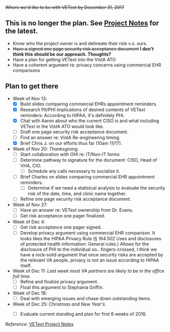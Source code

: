 ~~Where we'd like to be with VEText by December 31, 2017~~ 

## This is no longer the plan. See [Project Notes]() for the latest.

- Know who the project owner is and delineate their role v.s. ours.
- ~~Have a signed one page security risk acceptance document~~ **I don't think this should be our approach. Thoughts?**
- Have a plan for getting VEText into the VistA ATO
- Have a coherent argument re: privacy concerns using commercial EHR comparisons

## Plan to get there
* Week of Nov 13:
    - [X] Build slides comparing commercial EHRs appointment reminders. 
    - [X] Research PII/PHI implications of desired contents of VEText reminders: According to HIPAA, it's definitely PHI. 
    - [X] Chat with Aaron about who the current CISO is and what including VEText in the VistA ATO would look like.
    - [ ] Draft one page security risk acceptance document. 
    - [ ] Find an answer re: VistA Re-engineering timing.
    - [X] Brief Chris J. on our efforts thus far (10am 11/17). 
* Week of Nov 20: *Thanksgiving.* 
    - [ ] Start collaboration with OHI re: IT/Non-IT forms
    - [ ] Determine pathway to signature for the document: CISO, Head of VHA, CIO. 
        - [ ] Schedule any calls necessary to socialize it. 
    - [ ] Brief Charles on slides comparing commercial EHR appointment reminders.
        - [ ] Determine if we need a statistcal analysis to evaluate the security risk of the date, time, and clinic name together.
    - [ ] Refine one page security risk acceptance document.
* Week of Nov 27: 
    - [ ] Have an answer re: VEText ownership from Dr. Evans. 
    - [ ] Get risk acceptance one pager finalized.
* Week of Dec 4: 
    - [ ] Get risk acceptance one pager signed. 
    - [ ] Develop privacy argument using commercial EHR comparison. It looks likes the HIPAA Privacy Rule (§ 164.502 Uses and disclosures of  protected health information:  General rules.) Allows for the disclosure of PHI to the individual so...fingers-crossed, I think we have a rock-solid argument that once security risks are accepted by the relevant VA people, privacy is not an issue according to HIPAA itself. 
* Week of Dec 11: *Last week most VA partners are likely to be in the office full time.* 
    - [ ] Refine and finalize privacy argument. 
    - [ ] Float this argument to Stephania Griffin.
* Week of Dec 18: 
    - [ ] Deal with emerging issues and chase down outstanding items.
* Week of Dec 25: *Christmas and New Year's.* 
    - [ ] Evaluate current standing and plan for first 6 weeks of 2018.


*Reference*: [VEText Project Notes]()



 
